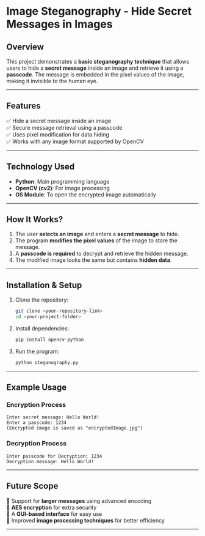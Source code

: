 # **Image Steganography - Hide Secret Messages in Images**

## **Overview**  
This project demonstrates a **basic steganography technique** that allows users to hide a **secret message** inside an image and retrieve it using a **passcode**. The message is embedded in the pixel values of the image, making it invisible to the human eye.  

---

## **Features**  
✅ Hide a secret message inside an image  
✅ Secure message retrieval using a passcode  
✅ Uses pixel modification for data hiding  
✅ Works with any image format supported by OpenCV  

---

## **Technology Used**  
- **Python**: Main programming language  
- **OpenCV (cv2)**: For image processing  
- **OS Module**: To open the encrypted image automatically  

---

## **How It Works?**  
1. The user **selects an image** and enters a **secret message** to hide.  
2. The program **modifies the pixel values** of the image to store the message.  
3. A **passcode is required** to decrypt and retrieve the hidden message.  
4. The modified image looks the same but contains **hidden data**.  

---

## **Installation & Setup**  
1. Clone the repository:  
   ```sh
   git clone <your-repository-link>
   cd <your-project-folder>
   ```  
2. Install dependencies:  
   ```sh
   pip install opencv-python
   ```  
3. Run the program:  
   ```sh
   python steganography.py
   ```  

---

## **Example Usage**  
### **Encryption Process**  
```plaintext
Enter secret message: Hello World!
Enter a passcode: 1234
(Encrypted image is saved as "encryptedImage.jpg")
```  

### **Decryption Process**  
```plaintext
Enter passcode for Decryption: 1234
Decryption message: Hello World!
```  

---

## **Future Scope**  
🔹 Support for **larger messages** using advanced encoding  
🔹 **AES encryption** for extra security  
🔹 A **GUI-based interface** for easy use  
🔹 Improved **image processing techniques** for better efficiency  

---
